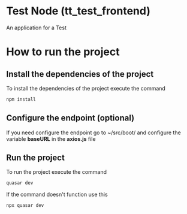 # Test Node (tt_test_frontend)

An application for a Test

# How to run the project

## Install the dependencies of the project
To install the dependencies of the project execute the command 
```bash 
npm install
```

## Configure the endpoint (optional)
If you need configure the endpoint go to ~/src/boot/ and configure the variable **baseURL** in the **axios.js** file

## Run the project
To run the project execute the command 
```bash
quasar dev
```

If the command doesn't function use this
```bash
npx quasar dev
```
